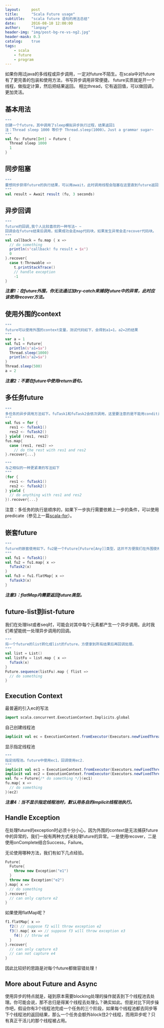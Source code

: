 ```yaml
---
layout:     post
title:      "Scala Future usage"
subtitle:   "scala future 语句的用法总结"
date:       2016-08-10 12:00:00
author:     "lanpay"
header-img: "img/post-bg-re-vs-ng2.jpg"
header-mask: 0.3
catalog:    true
tags:
    - scala
    - future
    - program
---
```


如果你用过java的多线程或异步调用，一定对future不陌生。在scala中对future有了更完善的包装和使用方法，书写异步调用非常便捷。
future实质就是开一个线程，做指定计算，然后把结果返回。
相比thread，它有返回值，可以做回调，更加灵活。

## 基本用法

```scala
"""
创建一个future，其中调用了sleep模拟异步执行过程，结果返回1
注：Thread sleep 1000 等价于 Thread.sleep(1000)。Just a grammar sugar~ 
"""
val fu: Future[Int] = Future {
  Thread sleep 1000
  1
}
``` 

## 同步阻塞

```scala
"""
要想同步获得future的执行结果，可以用await，此时调用线程会阻塞在这里直到future返回或者超时。
"""
val result = Await result (fu, 3 seconds)
``` 

## 异步回调

```scala
"""
future的回调,我个人比较喜欢的一种写法~ ~
回调会在future结束后调用，如果成功会走map代码块，如果发生异常会走recover代码块。
"""
val callback = fu.map { x =>
  // do something
  println(s"callback! fu result = $x")
  0
}.recover{
  case t:Throwable =>
    t.printStackTrace()
    // handle exception
    -1
} 
``` 

***注意1：在future外围，你无法通过加try-catch来捕获future中的异常，此时应该使用recover方法。***


## 使用外围的context

```scala
"""
future可以使用外围的context变量，测试代码如下，会得到a1=1，a2=2的结果
"""
var a = 1
val fu1 = Future{
  println(s"a1=$a")
  Thread.sleep(1000)
  println(s"a2=$a")
}
Thread.sleep(500)
a = 2
``` 

***注意2：不要在future中使用return语句。***

## 多任务future

```scala
"""
多任务的异步调用方法如下。fuTask1和fuTask2会依次调用，这里要注意的是不能用condition guard，因为这里的for是被翻译成flatMap来执行的，同时也必须保证fuTask1和fuTask2必须是future类型返回值。
"""
val fus = for {
  res1 <- fuTask1()
  res2 <- fuTask2()
} yield (res1, res2)
fus.map{
  case (res1, res2) =>
    // do the rest with res1 and res2
}.recover{...}
```

```scala
"""
与之相似的一种更紧凑的写法如下
"""
(for {
  res1 <- fuTask1()
  res2 <- fuTask2()
} yield {
  // do anything with res1 and res2
}).recover{...}
```

注意：多任务的执行是顺序的，如果下一步执行需要依赖上一步的条件，可以使用predicate（参见上一篇[scala-for](https://lanpay-lulu.github.io/2016/07/24/Scala-For/)）。

## 嵌套future

```scala
"""
future的嵌套使用如下。fu2是一个Future[Future[Any]]类型，这并不方便我们在外围使用。fu3是使用flatMap将嵌套的future铺平了，它是一个Future[Any]类型，没有嵌套。
"""
val fu1 = fuTask1()
val fu2 = fu1.map{ x =>
  fuTask2(x)
}
val fu3 = fu1.flatMap{ x =>
  fuTask3(x)
}
```  

***注意3：flatMap内需要返回future类型。***


## future-list到list-future

我们在处理list或者seq时，可能会对其中每个元素都产生一个异步调用。此时我们希望能统一处理异步调用的回调。

```scala
"""
将一个future的list转化成list的future，方便拿到所有结果后再回调处理。
"""
val list = List()
val listFu = list.map { x =>
  fuTask(x)
}
Future.sequence(listFu).map { flist => 
  // do something
} 
``` 

## Execution Context 

最普遍的引入ec的写法

```scala
import scala.concurrent.ExecutionContext.Implicits.global
```

自己创建线程池

```scala
implicit val ec = ExecutionContext.fromExecutor(Executors.newFixedThreadPool(2))
```

显示指定线程池

```scala
"""
指定线程池。future中使用ec1，回调使用ec2.
"""
implicit val ec1 = ExecutionContext.fromExecutor(Executors.newFixedThreadPool(4))
implicit val ec2 = ExecutionContext.fromExecutor(Executors.newFixedThreadPool(4))
val fu = Future{/* do something */}(ec1)
fu.map{ x =>
  // do something
}(ec2)
``` 

***注意4：当不显示指定线程池时，默认用各自的implicit线程池执行。***


## Handle Exception

在处理future的exception时必须十分小心，因为外围的context是无法捕获future中的异常的，我们一般有两种方式来处理future的异常。一是使用recover，二是使用onComplete结合Success，Failure。

无论使用哪种方法，我们有如下几点经验。

```scala
Future{
  Future{
    throw new Exception("e1")
  }
  throw new Exception("e2")
}.map{ x =>
  // do something
}.recover{
  // can only capture e2
}

```

如果使用flatMap呢？

```scala
f1.flatMap{ x =>
  f2() // suppose f2 will throw exception e2
  f3().map{ xx => // suppose f3 will throw exception e3
    f4() // throw e4
  }
}.recover{
  // can only capture e3
  // can not capture e4
}

```

因此比较好的思路是对每个future都做容错处理！

## More about Future and Async

使用异步的特点就是，碰到原本需要blocking处理的操作就丢到下个线程池去处理。你可能会说，那不总归是得某个线程去处理么？确实如此。但是对比下同步操作吧，假设你有3个线程池完成一个任务的三个阶段，如果每个线程池都去同步等下个线程池的返回结果，那么一个任务会额外block住2个线程，而用异步呢？只有真正干活儿的那个线程被占用。





